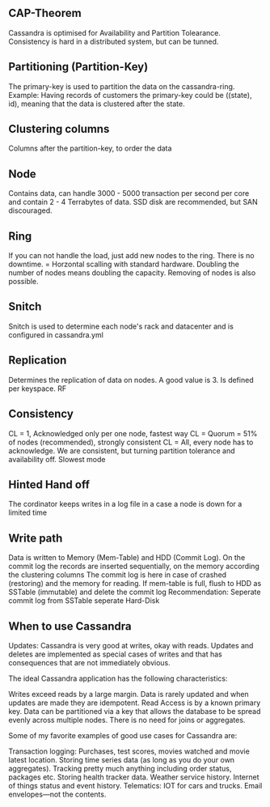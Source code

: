 <h2>CAP-Theorem</h2>
Cassandra is optimised for Availability and Partition Tolearance. Consistency is hard in a distributed system, but can be tunned. 

<h2>Partitioning (Partition-Key)</h2>
The primary-key is used to partition the data on the cassandra-ring. 
Example: Having records of customers the primary-key could be ((state), id), meaning that the data is clustered after the state.

<h2>Clustering columns</h2>
Columns after the partition-key, to order the data

<h2>Node</h2>
Contains data, can handle 3000 - 5000 transaction per second per core and contain 2 - 4 Terrabytes of data.
SSD disk are recommended, but SAN discouraged.

<h2>Ring</h2>
If you can not handle the load, just add new nodes to the ring. There is no downtime. = Horzontal scalling with standard hardware. Doubling the number of nodes means doubling the capacity. 
Removing of nodes is also possible. 

<h2>Snitch</h2>
Snitch is used to determine each node's rack and datacenter and is configured in cassandra.yml

<h2>Replication</h2>
Determines the replication of data on nodes. A good value is 3. Is defined per keyspace. 
RF

<h2>Consistency</h2>
CL = 1, Acknowledged only per one node, fastest way
CL = Quorum =  51% of nodes (recommended), strongly consistent
CL = All, every node has to acknowledge. We are consistent, but turning partition tolerance and availability off. Slowest mode

<h2>Hinted Hand off</h2>
The cordinator keeps writes in a log file in a case a node is down for a limited time

<h2>Write path</h2>
Data is written to Memory (Mem-Table) and HDD (Commit Log). 
On the commit log the records are inserted sequentially, on the memory according the clustering columns
The commit log is here in case of crashed (restoring) and the memory for reading.
If mem-table is full, flush to HDD as SSTable (immutable) and delete the commit log
Recommendation: Seperate commit log from SSTable seperate Hard-Disk


<h2>When to use Cassandra</h2>
Updates: Cassandra is very good at writes, okay with reads. Updates and deletes are implemented as special cases of writes and that has consequences that are not immediately obvious.

The ideal Cassandra application has the following characteristics:

Writes exceed reads by a large margin.
Data is rarely updated and when updates are made they are idempotent.
Read Access is by a known primary key.
Data can be partitioned via a key that allows the database to be spread evenly across multiple nodes.
There is no need for joins or aggregates.

Some of my favorite examples of good use cases for Cassandra are:

Transaction logging: Purchases, test scores, movies watched and movie latest location.
Storing time series data (as long as you do your own aggregates).
Tracking pretty much anything including order status, packages etc.
Storing health tracker data.
Weather service history.
Internet of things status and event history.
Telematics: IOT for cars and trucks.
Email envelopes—not the contents.
